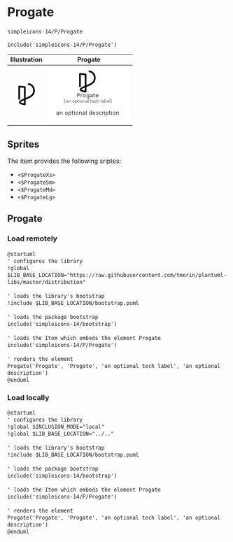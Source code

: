 # Progate


```text
simpleicons-14/P/Progate
```

```text
include('simpleicons-14/P/Progate')
```



| Illustration | Progate |
| :---: | :---: |
| ![illustration for Illustration](../../simpleicons-14/P/Progate.png) | ![illustration for Progate](../../simpleicons-14/P/Progate.Local.png) |



## Sprites
The item provides the following sriptes:

- `<$ProgateXs>`
- `<$ProgateSm>`
- `<$ProgateMd>`
- `<$ProgateLg>`





## Progate

### Load remotely
```plantuml
@startuml
' configures the library
!global $LIB_BASE_LOCATION="https://raw.githubusercontent.com/tmorin/plantuml-libs/master/distribution"

' loads the library's bootstrap
!include $LIB_BASE_LOCATION/bootstrap.puml

' loads the package bootstrap
include('simpleicons-14/bootstrap')

' loads the Item which embeds the element Progate
include('simpleicons-14/P/Progate')

' renders the element
Progate('Progate', 'Progate', 'an optional tech label', 'an optional description')
@enduml
```

### Load locally
```plantuml
@startuml
' configures the library
!global $INCLUSION_MODE="local"
!global $LIB_BASE_LOCATION="../.."

' loads the library's bootstrap
!include $LIB_BASE_LOCATION/bootstrap.puml

' loads the package bootstrap
include('simpleicons-14/bootstrap')

' loads the Item which embeds the element Progate
include('simpleicons-14/P/Progate')

' renders the element
Progate('Progate', 'Progate', 'an optional tech label', 'an optional description')
@enduml
```


